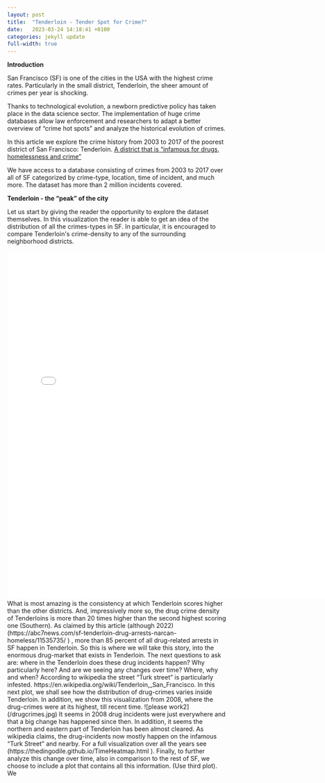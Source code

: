 ```yaml
---
layout: post
title:  "Tenderloin - Tender Spot for Crime?"
date:   2023-03-24 14:18:41 +0100
categories: jekyll update
full-width: true
---
```


**Introduction**

San Francisco (SF) is one of the cities in the USA with the highest crime rates. Particularly in the small district, Tenderloin, the sheer amount of crimes per year is shocking. 

Thanks to technological evolution, a newborn predictive policy has taken place in the data science sector. The implementation of huge crime databases allow law enforcement and researchers to adapt a better overview of “crime hot spots” and analyze the historical evolution of crimes. 

In this article we explore the crime history from 2003 to 2017 of the poorest district of San Francisco: Tenderloin. [A district that is “infamous for drugs, homelessness and crime”](https://sfstandard.com/criminal-justice/how-serious-is-tenderloins-drug-problem-heres-what-city-data-says/)

We have access to a database consisting of crimes from 2003 to 2017 over all of SF categorized by crime-type, location, time of incident, and much more. The dataset has more than 2 million incidents covered.

**Tenderloin - the “peak” of the city**

Let us start by giving the reader the opportunity to explore the dataset themselves. In this visualization the reader is able to get an idea of the distribution of all the crimes-types in SF. In particular, it is encouraged to compare Tenderloin's crime-density to any of the surrounding neighborhood districts.
<iframe src="/bokeh.html"
    sandbox="allow-same-origin allow-scripts"
    width="150%"
    height="800"
    scrolling="no"
    seamless="seamless"
    frameborder="0">
</iframe>
What is most amazing is the consistency at which Tenderloin scores higher than the other districts. And, impressively more so, the drug crime density of Tenderloins is more than 20 times higher than the second highest scoring one (Southern).
As claimed by this article (although 2022) (https://abc7news.com/sf-tenderloin-drug-arrests-narcan-homeless/11535735/ ) , more than 85 percent of all drug-related arrests in SF happen in Tenderloin.
So this is where we will take this story, into the enormous drug-market that exists in Tenderloin. The next questions to ask are: where in the Tenderloin does these drug incidents happen? Why particularly here? And are we seeing any changes over time?
Where, why and when?
According to wikipedia the street “Turk street” is particularly infested. https://en.wikipedia.org/wiki/Tenderloin,_San_Francisco.
In this next plot, we shall see how the distribution of drug-crimes varies inside Tenderloin. In addition, we show this visualization from 2008, where the drug-crimes were at its highest, till recent time.
![please work2](/drugcrimes.jpg)
It seems in 2008 drug incidents were just everywhere and that a big change has happened since then. In addition, it seems the northern and eastern part of Tenderloin has been almost cleared. As wikipedia claims, the drug-incidents now mostly happen on the infamous “Turk Street” and nearby. For a full visualization over all the years see (https://thedingodile.github.io/TimeHeatmap.html ).
Finally, to further analyze this change over time, also in comparison to the rest of SF, we choose to include a plot that contains all this information.
(Use third plot).
We

